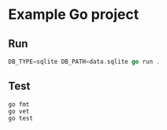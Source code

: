 # Example Go project

## Run

```go
DB_TYPE=sqlite DB_PATH=data.sqlite go run .
```

## Test

```
go fmt
go vet
go test
```